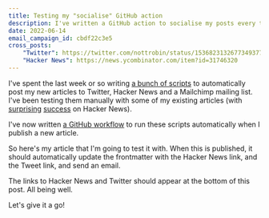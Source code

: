 ```yaml
---
title: Testing my "socialise" GitHub action
description: I've written a GitHub action to socialise my posts every time I commit. Let's try it out.
date: 2022-06-14
email_campaign_id: cbdf22c3e5
cross_posts:
    "Twitter": https://twitter.com/nottrobin/status/1536823132677349377
    "Hacker News": https://news.ycombinator.com/item?id=31746320
---
```


I've spent the last week or so writing [a bunch of scripts](https://github.com/nottrobin/social-poster) to automatically post my new articles to Twitter, Hacker News and a Mailchimp mailing list. I've been testing them manually with some of my existing articles (with [surprising](https://news.ycombinator.com/item?id=31653748) [success](https://news.ycombinator.com/item?id=31646936) on Hacker News).

I've now written [a GitHub workflow](https://github.com/nottrobin/robinwinslow.uk/blob/main/.github/workflows/publish.yaml) to run these scripts automatically when I publish a new article.

So here's my article that I'm going to test it with. When this is published, it should automatically update the frontmatter with the Hacker News link, and the Tweet link, and send an email.

The links to Hacker News and Twitter should appear at the bottom of this post. All being well.

Let's give it a go!